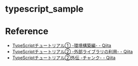 # typescript_sample

# Reference
- [TypeScriptチュートリアル① -環境構築編- - Qiita](https://qiita.com/ochiochi/items/efdaa0ae7d8c972c8103)
- [TypeScriptチュートリアル② -外部ライブラリの利用- - Qiita](https://qiita.com/ochiochi/items/ab234853704cc53af325)
- [TypeScriptチュートリアル②外伝 -チャンク- - Qiita](https://qiita.com/ochiochi/items/cc825671f8179126fa70)



